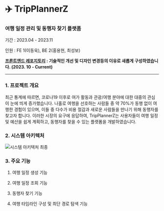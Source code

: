 # ✈️ TripPlannerZ

### 여행 일정 관리 및 동행자 찾기 플랫폼

기간 : 2023.04 - 2023.11

인원 : FE 1(이동욱), BE 2(홍용현, 최성보)

**[프론트엔드 레포지토리](https://github.com/GraudationProject2023/Client) : 기술적인 개선 및 디자인 변경등의 이유로 새롭게 구성하였습니다. (2023. 10 - Current)**

***

### 1. 프로젝트 개요

최근 통계에 따르면, 코로나19 이후로 여가 활동과 관광/여행 분야에 대한 대중의 관심이 눈에 띄게 증가했습니다. 나홀로 여행을 선호하는 사람들 중 약 70%가 동행 없이 여행한 경험이 있으며, 이들 중 다수가 비용 절감과 새로운 사람들을 만나기 위해 동행자를 찾고자 합니다. 이러한 시장의 요구에 응답하여, TripPlannerZ는 사용자들이 여행 일정 및 예산을 쉽게 계획하고, 동행자를 찾을 수 있는 플랫폼을 개발하였습니다.

### 2. 시스템 아키텍처

![시스템 아키텍처 최종](https://github.com/GraudationProject2023/Client/assets/97590636/fd894fdf-fb06-4fae-99ca-feaaa075a1af)

### 3. 주요 기능

1. 여행 일정 생성 기능

2. 여행 일정 조회 기능

3. 동행자 찾기 기능

4. 여행 타임라인 구성 및 최단 경로 탐색 기능
